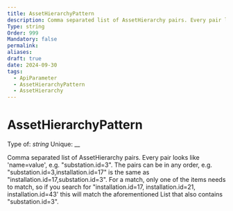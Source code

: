 ```yaml
---
title: AssetHierarchyPattern
description: Comma separated list of AssetHierarchy pairs. Every pair looks like 'name=value', e.g. "substation.id=3". The pairs can be in any order, e.g. "substation.id=3,installation.id=17" is the same as "installation.id=17,substation.id=3". For a match, only one of the items needs to match, so if you search for "installation.id=17, installation.id=21, installation.id=43' this will match the aforementioned List that also contains "substation.id=3".
Type: string
Order: 999
Mandatory: false
permalink: 
aliases: 
draft: true
date: 2024-09-30
tags:
  - ApiParameter
  - AssetHierarchyPattern
  - AssetHierarchy
---
```

# AssetHierarchyPattern

Type of: _string_
Unique: __

Comma separated list of AssetHierarchy pairs. Every pair looks like 'name=value', e.g. "substation.id=3". The pairs can be in any order, e.g. "substation.id=3,installation.id=17" is the same as "installation.id=17,substation.id=3". For a match, only one of the items needs to match, so if you search for "installation.id=17, installation.id=21, installation.id=43' this will match the aforementioned List that also contains "substation.id=3".
